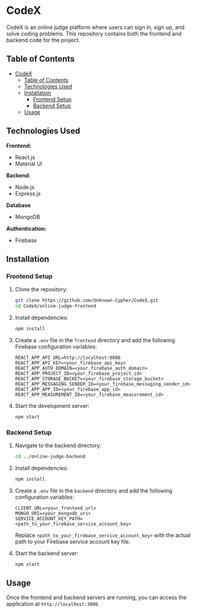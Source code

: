 
# CodeX

CodeX is an online judge platform where users can sign in, sign up, and solve coding problems. This repository contains both the frontend and backend code for the project.


## Table of Contents

- [CodeX](#codex)
  - [Table of Contents](#table-of-contents)
  - [Technologies Used](#technologies-used)
  - [Installation](#installation)
    - [Frontend Setup](#frontend-setup)
    - [Backend Setup](#backend-setup)
  - [Usage](#usage)
## Technologies Used

**Frontend:**
- React.js
- Material UI

**Backend:**
- Node.js
- Express.js

**Database**
- MongoDB

**Authentication:**
- Firebase

## Installation

### Frontend Setup

1. Clone the repository:
    ```bash
    git clone https://github.com/Unknown-Cypher/CodeX.git
    cd CodeX/online-judge-frontend
    ```

2. Install dependencies:
    ```bash
    npm install
    ```

3. Create a `.env` file in the `frontend` directory and add the following Firebase configuration variables:
    ```env
    REACT_APP_API_URL=http://localhost:8000
    REACT_APP_API_KEY=<your_firebase_api_key>
    REACT_APP_AUTH_DOMAIN=<your_firebase_auth_domain>
    REACT_APP_PROJECT_ID=<your_firebase_project_id>
    REACT_APP_STORAGE_BUCKET=<your_firebase_storage_bucket>
    REACT_APP_MESSAGING_SENDER_ID=<your_firebase_messaging_sender_id>
    REACT_APP_APP_ID=<your_firebase_app_id>
    REACT_APP_MEASUREMENT_ID=<your_firebase_measurement_id>
    ```

4. Start the development server:
    ```bash
    npm start
    ```

### Backend Setup

1. Navigate to the backend directory:
    ```bash
    cd ../online-judge-backend
    ```

2. Install dependencies:
    ```bash
    npm install
    ```

3. Create a `.env` file in the `backend` directory and add the following configuration variables:
    ```env
    CLIENT_URL=<your_frontend_url>
    MONGO_URI=<your_mongodb_uri>
    SERVICE_ACCOUNT_KEY_PATH=<path_to_your_firebase_service_account_key>
    ```

   Replace `<path_to_your_firebase_service_account_key>` with the actual path to your Firebase service account key file.

4. Start the backend server:
    ```bash
    npm start
    ```

## Usage

Once the frontend and backend servers are running, you can access the application at `http://localhost:3000`.

